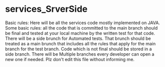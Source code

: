 # services_SrverSide
Basic rules: 
Here will be all the services code mostly implemented on JAVA. Some basic rules: all the code that is committed to the main branch should be final and tested at your local machine by the written test for that code. 
There will be a side brunch for Automated tests. That brunch should be treated as a main brunch that includes all the rules that apply for the main branch for the test branch. 
Code which is not final should be stored in a side branch. There will be Multiple branches every developer can open a new one if needed.
Plz don't edit this file without informing me.

